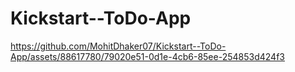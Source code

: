 # Kickstart--ToDo-App


https://github.com/MohitDhaker07/Kickstart--ToDo-App/assets/88617780/79020e51-0d1e-4cb6-85ee-254853d424f3

